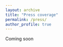 ```yaml
---
layout: archive
title: "Press coverage"
permalink: /press/
author_profile: true
---
```


Coming soon
